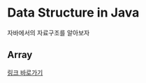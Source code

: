 # Data Structure in Java

자바에서의 자료구조를 알아보자

## Array

[링크 바로가기](https://github.com/limdongjin/TIL/tree/master/java/ds/array)
